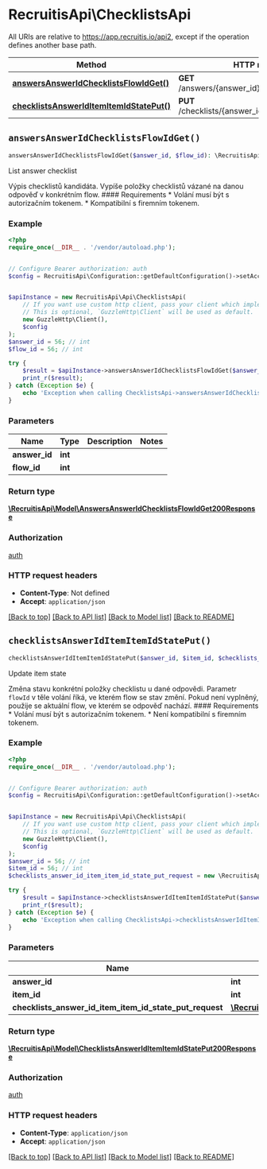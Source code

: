 # RecruitisApi\ChecklistsApi

All URIs are relative to https://app.recruitis.io/api2, except if the operation defines another base path.

| Method | HTTP request | Description |
| ------------- | ------------- | ------------- |
| [**answersAnswerIdChecklistsFlowIdGet()**](ChecklistsApi.md#answersAnswerIdChecklistsFlowIdGet) | **GET** /answers/{answer_id}/checklists/{flow_id} | List answer checklist |
| [**checklistsAnswerIdItemItemIdStatePut()**](ChecklistsApi.md#checklistsAnswerIdItemItemIdStatePut) | **PUT** /checklists/{answer_id}/item/{item_id}/state | Update item state |


## `answersAnswerIdChecklistsFlowIdGet()`

```php
answersAnswerIdChecklistsFlowIdGet($answer_id, $flow_id): \RecruitisApi\Model\AnswersAnswerIdChecklistsFlowIdGet200Response
```

List answer checklist

Výpis checklistů kandidáta. Vypíše položky checklistů vázané na danou odpověď v konkrétním flow.  #### Requirements  * Volání musí být s autorizačním tokenem. * Kompatibilní s firemním tokenem.

### Example

```php
<?php
require_once(__DIR__ . '/vendor/autoload.php');


// Configure Bearer authorization: auth
$config = RecruitisApi\Configuration::getDefaultConfiguration()->setAccessToken('YOUR_ACCESS_TOKEN');


$apiInstance = new RecruitisApi\Api\ChecklistsApi(
    // If you want use custom http client, pass your client which implements `GuzzleHttp\ClientInterface`.
    // This is optional, `GuzzleHttp\Client` will be used as default.
    new GuzzleHttp\Client(),
    $config
);
$answer_id = 56; // int
$flow_id = 56; // int

try {
    $result = $apiInstance->answersAnswerIdChecklistsFlowIdGet($answer_id, $flow_id);
    print_r($result);
} catch (Exception $e) {
    echo 'Exception when calling ChecklistsApi->answersAnswerIdChecklistsFlowIdGet: ', $e->getMessage(), PHP_EOL;
}
```

### Parameters

| Name | Type | Description  | Notes |
| ------------- | ------------- | ------------- | ------------- |
| **answer_id** | **int**|  | |
| **flow_id** | **int**|  | |

### Return type

[**\RecruitisApi\Model\AnswersAnswerIdChecklistsFlowIdGet200Response**](../Model/AnswersAnswerIdChecklistsFlowIdGet200Response.md)

### Authorization

[auth](../../README.md#auth)

### HTTP request headers

- **Content-Type**: Not defined
- **Accept**: `application/json`

[[Back to top]](#) [[Back to API list]](../../README.md#endpoints)
[[Back to Model list]](../../README.md#models)
[[Back to README]](../../README.md)

## `checklistsAnswerIdItemItemIdStatePut()`

```php
checklistsAnswerIdItemItemIdStatePut($answer_id, $item_id, $checklists_answer_id_item_item_id_state_put_request): \RecruitisApi\Model\ChecklistsAnswerIdItemItemIdStatePut200Response
```

Update item state

Změna stavu konkrétní položky checklistu u dané odpovědi. Parametr `flowId` v těle volání říká, ve kterém flow se stav změní. Pokud není vyplněný, použije se aktuální flow, ve kterém se odpověď nachází.  #### Requirements  * Volání musí být s autorizačním tokenem. * Není kompatibilní s firemním tokenem.

### Example

```php
<?php
require_once(__DIR__ . '/vendor/autoload.php');


// Configure Bearer authorization: auth
$config = RecruitisApi\Configuration::getDefaultConfiguration()->setAccessToken('YOUR_ACCESS_TOKEN');


$apiInstance = new RecruitisApi\Api\ChecklistsApi(
    // If you want use custom http client, pass your client which implements `GuzzleHttp\ClientInterface`.
    // This is optional, `GuzzleHttp\Client` will be used as default.
    new GuzzleHttp\Client(),
    $config
);
$answer_id = 56; // int
$item_id = 56; // int
$checklists_answer_id_item_item_id_state_put_request = new \RecruitisApi\Model\ChecklistsAnswerIdItemItemIdStatePutRequest(); // \RecruitisApi\Model\ChecklistsAnswerIdItemItemIdStatePutRequest

try {
    $result = $apiInstance->checklistsAnswerIdItemItemIdStatePut($answer_id, $item_id, $checklists_answer_id_item_item_id_state_put_request);
    print_r($result);
} catch (Exception $e) {
    echo 'Exception when calling ChecklistsApi->checklistsAnswerIdItemItemIdStatePut: ', $e->getMessage(), PHP_EOL;
}
```

### Parameters

| Name | Type | Description  | Notes |
| ------------- | ------------- | ------------- | ------------- |
| **answer_id** | **int**|  | |
| **item_id** | **int**|  | |
| **checklists_answer_id_item_item_id_state_put_request** | [**\RecruitisApi\Model\ChecklistsAnswerIdItemItemIdStatePutRequest**](../Model/ChecklistsAnswerIdItemItemIdStatePutRequest.md)|  | [optional] |

### Return type

[**\RecruitisApi\Model\ChecklistsAnswerIdItemItemIdStatePut200Response**](../Model/ChecklistsAnswerIdItemItemIdStatePut200Response.md)

### Authorization

[auth](../../README.md#auth)

### HTTP request headers

- **Content-Type**: `application/json`
- **Accept**: `application/json`

[[Back to top]](#) [[Back to API list]](../../README.md#endpoints)
[[Back to Model list]](../../README.md#models)
[[Back to README]](../../README.md)
